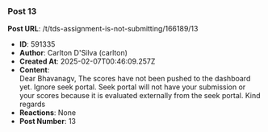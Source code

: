 ### Post 13
**Post URL**: /t/tds-assignment-is-not-submitting/166189/13
- **ID**: 591335
- **Author**: Carlton D'Silva (carlton)
- **Created At**: 2025-02-07T00:46:09.257Z
- **Content**:  
  Dear Bhavanagv,
The scores have not been pushed to the dashboard yet. Ignore seek portal. Seek portal will not have your submission or your scores because it is evaluated externally from the seek portal.
Kind regards
- **Reactions**: None
- **Post Number**: 13

